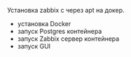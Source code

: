Установка zabbix с через apt на докер.
- установка Docker
- запуск Postgres контейнера
- запуск Zabbix сервер контейнера
- запуск GUI
